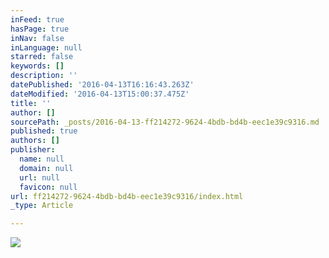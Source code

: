 ```yaml
---
inFeed: true
hasPage: true
inNav: false
inLanguage: null
starred: false
keywords: []
description: ''
datePublished: '2016-04-13T16:16:43.263Z'
dateModified: '2016-04-13T15:00:37.475Z'
title: ''
author: []
sourcePath: _posts/2016-04-13-ff214272-9624-4bdb-bd4b-eec1e39c9316.md
published: true
authors: []
publisher:
  name: null
  domain: null
  url: null
  favicon: null
url: ff214272-9624-4bdb-bd4b-eec1e39c9316/index.html
_type: Article

---
```

![](https://s3-us-west-2.amazonaws.com/the-grid-img/p/a5fdb709cfd46d4fc051ba5052034b09509c19bd.jpg)